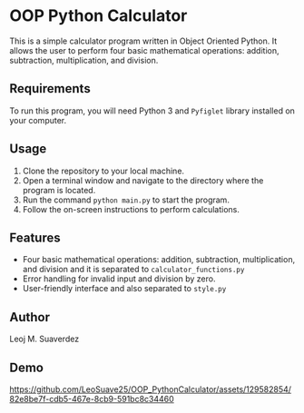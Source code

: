 # OOP Python Calculator

This is a simple calculator program written in Object Oriented Python. It allows the user to perform four basic mathematical operations: addition, subtraction, multiplication, and division.

## Requirements

To run this program, you will need Python 3 and `Pyfiglet` library installed on your computer.

## Usage

1. Clone the repository to your local machine.
2. Open a terminal window and navigate to the directory where the program is located.
3. Run the command `python main.py` to start the program.
4. Follow the on-screen instructions to perform calculations.

## Features

- Four basic mathematical operations: addition, subtraction, multiplication, and division and it is separated to `calculator_functions.py`
- Error handling for invalid input and division by zero.
- User-friendly interface and also separated to `style.py`

## Author

Leoj M. Suaverdez

## Demo


https://github.com/LeoSuave25/OOP_PythonCalculator/assets/129582854/82e8be7f-cdb5-467e-8cb9-591bc8c34460

